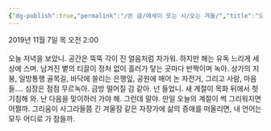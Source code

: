 ```yaml
---
{"dg-publish":true,"permalink":"/쓴 글/에세이 또는 시/오는 겨울/","title":"오는 겨울","tags":["겨울","저녁","계절","언어"],"noteIcon":""}
---
```


2019년 11월 7일 목 오전 2:00<br/>
<br/>
오늘 저녁을 보았니. 공간은 뚝뚝 각이 진 얼음처럼 차가워. 하지만 해는 유독 느리게 세상에 스며. 남겨진 볕의 티끌이 정처 없이 흘러가 닿는 곳마다 반짝이며 녹아. 상가의 지붕, 일방통행 골목길, 바닥에 쓸리는 은행잎, 공원에 매어 논 자전거, 그리고 사람, 마음들…. 심장은 점점 무르녹아. 금방 떨어질 감 같아. 넌 들었니. 새 계절이 목화 뒤에서 헛기침해 와. 난 다음을 맞이하러 가야 해. 그런데 말야. 만일 오늘의 계절이 썩 그리워지면 어쩔까. 그리움이 사그라들쯤 긴 겨울잠 같은 자장가에 삶의 증애를 떠올리면, 내 언어는 모두 어디로 가 잠들까.<br/>
